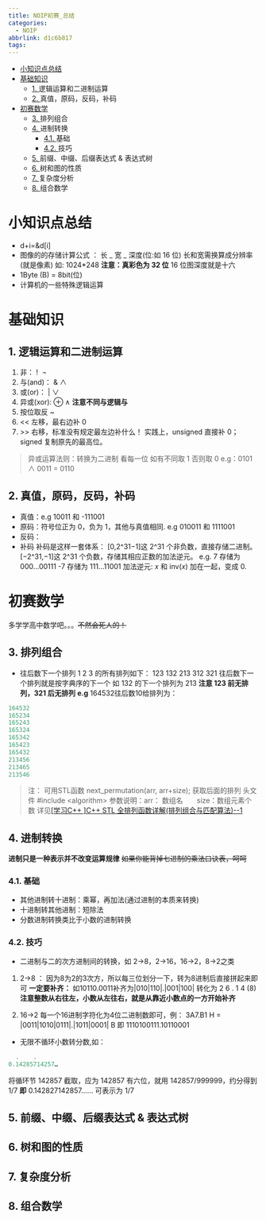 ```yaml
---
title: NOIP初赛_总结
categories:
  - NOIP
abbrlink: d1c6b817
tags:
---
```



- [小知识点总结](#小知识点总结)
- [基础知识](#基础知识)
  - [1. <a name='逻辑运算和二进制运算'></a>逻辑运算和二进制运算](#1-逻辑运算和二进制运算)
  - [2. <a name='真值，原码，反码，补码'></a>真值，原码，反码，补码](#2-真值原码反码补码)
- [初赛数学](#初赛数学)
  - [3. <a name='排列组合'></a>排列组合](#3-排列组合)
  - [4. <a name='进制转换'></a>进制转换](#4-进制转换)
    - [4.1. <a name='基础'></a>基础](#41-基础)
    - [4.2. <a name='技巧'></a>技巧](#42-技巧)
  - [5. <a name='前缀、中缀、后缀表达式-&-表达式树'></a>前缀、中缀、后缀表达式 & 表达式树](#5-前缀中缀后缀表达式--表达式树)
  - [6. <a name='树和图的性质'></a>树和图的性质](#6-树和图的性质)
  - [7. <a name='复杂度分析'></a>复杂度分析](#7-复杂度分析)
  - [8. <a name='组合数学'></a>组合数学](#8-组合数学)


# 小知识点总结

- d+i=&d[i]
- 图像的的存储计算公式 ： 长 _ 宽 _ 深度(位:如 16 位)
  长和宽需换算成分辨率(就是像素) 如: 1024\*248 **注意：真彩色为 32 位**
  16 位图深度就是十六
- 1Byte (B) = 8bit(位)
- 计算机的一些特殊逻辑运算

# 基础知识

##  1. <a name='逻辑运算和二进制运算'></a>逻辑运算和二进制运算

1. 非： !  ¬
2. 与(and)： & ∧
3. 或(or)： | ∨
4. 异或(xor): ⊕ ∧ **注意不同与逻辑与**
5. 按位取反 ~
6. << 左移，最右边补 0
7. \>\> 右移，标准没有规定最左边补什么！
   实践上，unsigned 直接补 0；signed 复制原先的最高位。

> 异或运算法则：转换为二进制 看每一位 如有不同取 1 否则取 0
> e.g：0101 ∧ 0011 = 0110

##  2. <a name='真值，原码，反码，补码'></a>真值，原码，反码，补码

- 真值：e.g 10011 和 -111001
- 原码：符号位正为 0，负为 1，其他与真值相同. e.g 010011 和 1111001
- 反码：
- 补码
  补码是这样一套体系：
  [0,2^31−1]这 2^31 个非负数，直接存储二进制。
  [−2^31,−1]这 2^31 个负数，存储其相应正数的加法逆元。
  e.g.
  7 存储为 000...00111
  -7 存储为 111...11001
  加法逆元: 𝑥 和 inv(𝑥) 加在一起，变成 0.

# 初赛数学

多学学高中数学吧。。。~~不然会死人的！~~

##  3. <a name='排列组合'></a>排列组合

- 往后数下一个排列
  1 2 3 的所有排列如下：
  123 132 213 312 321
  往后数下一个排列就是按字典序的下一个
  如 132 的下一个排列为 213 **注意 123 前无排列，321 后无排列**
  **e.g** 164532往后数10给排列为：
```cpp
164532
165234
165243
165324
165342
165423
165432
213456
213465
213546
```

>注： 可用STL函数 next_permutation(arr, arr+size); 获取后面的排列
头文件 #include \<algorithm> 
参数说明：arr： 数组名　　size：数组元素个数
详见[[学习C++ ]C++ STL 全排列函数详解(排列组合与匹配算法)--1](https://blog.csdn.net/KYJL888/article/details/85069557)

##  4. <a name='进制转换'></a>进制转换

**进制只是一种表示并不改变运算规律**
~~如果你能背掉七进制的乘法口诀表，呵呵~~

###  4.1. <a name='基础'></a>基础

- 其他进制转十进制：乘幂，再加法(通过进制的本质来转换)
- 十进制转其他进制：短除法
- 分数进制转换类比于小数的进制转换

###  4.2. <a name='技巧'></a>技巧

- 二进制与二的次方进制间的转换，如 2->8，2->16，16->2，8->2之类
1. 2->8 ：
因为8为2的3次方，所以每三位划分一下，转为8进制后直接拼起来即可 
**一定要补齐：** 如10110.0011补齐为|010|110|.|001|100|
转化为 2 6 . 1 4 (8)
**注意整数从右往左，小数从左往右，就是从靠近小数点的一方开始补齐**

2. 16->2
每一个16进制字符化为4位二进制数即可，例：
3A7.B1 H = |0011|1010|0111|.|1011|0001| B 即 1110100111.10110001

- 无限不循环小数转分数,如：

```cpp
  .    .
0.14285714257…
```

将循环节 142857 截取，应为 142857 有六位，就用 142857/999999，约分得到 1/7
**即** 0.142827142857…… 可表示为 1/7

##  5. <a name='前缀、中缀、后缀表达式-&-表达式树'></a>前缀、中缀、后缀表达式 & 表达式树

##  6. <a name='树和图的性质'></a>树和图的性质

##  7. <a name='复杂度分析'></a>复杂度分析

##  8. <a name='组合数学'></a>组合数学
